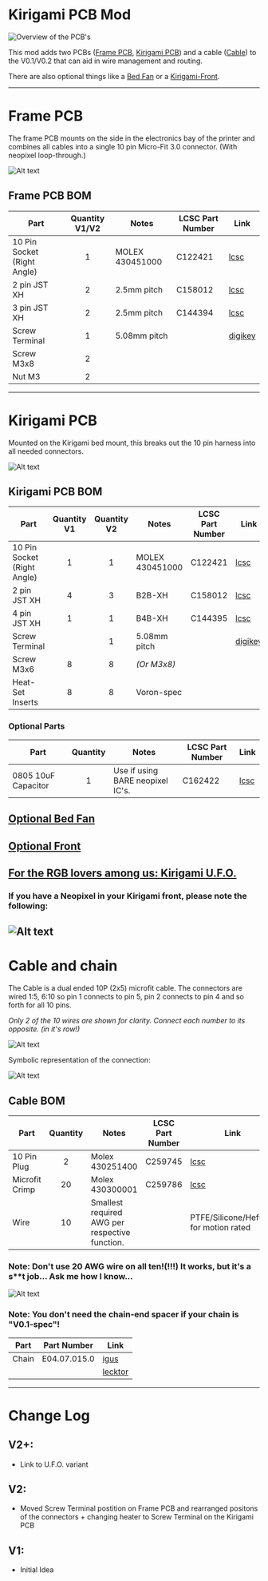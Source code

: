 # Kirigami PCB Mod

![Overview of the PCB's](/Images/overview.png?raw=true "Title")

This mod adds two PCBs ([Frame PCB](#frame-pcb), [Kirigami PCB](#kirigami-pcb)) and a cable ([Cable](#cable-and-chain)) to the V0.1/V0.2 that can aid in wire management and routing.

There are also optional things like a [Bed Fan](https://github.com/livinhack/Kirigami_PCB/tree/main/Optional/Bed_Fan) or a [Kirigami-Front](https://github.com/livinhack/Kirigami_PCB/tree/main/Optional/Front).

----

# Frame PCB
The frame PCB mounts on the side in the electronics bay of the printer and combines all cables into a single 10 pin Micro-Fit 3.0 connector. (With neopixel loop-through.)


![Alt text](Images/frame_pcb.png?raw=true "Title")

## Frame PCB BOM
| Part                        | Quantity V1/V2 | Notes           | LCSC Part Number | Link                                                                                                               |
| --------------------------- |      :-:       | --------------- | ---------------- |------------------------------------------------------------------------------------------------------------------- |
| 10 Pin Socket (Right Angle) | 1              | MOLEX 430451000 | C122421          | [lcsc](https://www.lcsc.com/product-detail/Wire-To-Board-Wire-To-Wire-Connector_MOLEX-430451000_C122421.html)              |
| 2 pin JST XH                | 2              | 2.5mm pitch     | C158012          | [lcsc](https://lcsc.com/product-detail/Wire-To-Board-Wire-To-Wire-Connector_JST-Sales-America-B2B-XH-A-LF-SN_C158012.html) |
| 3 pin JST XH                | 2              | 2.5mm pitch     | C144394          | [lcsc](https://lcsc.com/product-detail/Wire-To-Board-Wire-To-Wire-Connector_JST-Sales-America-B3B-XH-A-LF-SN_C144394.html) |
| Screw Terminal              | 1              | 5.08mm pitch    |                  | [digikey](https://www.digikey.de/en/products/detail/metz-connect-usa-inc/31101102/7794830)                                    |
| Screw M3x8                  | 2              |                 |                  |                                                                                                                    |
| Nut M3                      | 2              |                 |                  |                                                                                                                    |
----

# Kirigami PCB

Mounted on the Kirigami bed mount, this breaks out the 10 pin harness into all needed connectors.

![Alt text](Images/kirigami_pcb.png?raw=true "Title")

## Kirigami PCB BOM
| Part                        | Quantity V1 | Quantity V2 | Notes           | LCSC Part Number | Link                                                                                                               |
| --------------------------- |     :-:     |     :-:     | --------------- | ---------------- |------------------------------------------------------------------------------------------------------------------- |
| 10 Pin Socket (Right Angle) | 1           | 1           | MOLEX 430451000 | C122421          | [lcsc](https://www.lcsc.com/product-detail/Wire-To-Board-Wire-To-Wire-Connector_MOLEX-430451000_C122421.html)              |
| 2 pin JST XH                | 4           | 3           | B2B-XH          | C158012          | [lcsc](https://lcsc.com/product-detail/Wire-To-Board-Wire-To-Wire-Connector_JST-Sales-America-B2B-XH-A-LF-SN_C158012.html) |
| 4 pin JST XH                | 1           | 1           | B4B-XH          | C144395          | [lcsc](https://lcsc.com/product-detail/Wire-To-Board-Wire-To-Wire-Connector_JST-Sales-America-B4B-XH-A-LF-SN_C144395.html) |
| Screw Terminal              |             | 1           | 5.08mm pitch    |                  | [digikey](https://www.digikey.de/en/products/detail/metz-connect-usa-inc/31101102/7794830)                                    |
| Screw M3x6                  | 8           | 8           | *(Or M3x8)*     |                                                                                                                                       |
| Heat-Set Inserts            | 8           | 8           | Voron-spec      |                                                                                                                                       |

### Optional Parts
| Part                | Quantity | Notes                            | LCSC Part Number | Link                                                                                                                             |
| ------------------- |   :-:    | -------------------------------- | ---------------- |--------------------------------------------------------------------------------------------------------------------------------- |
| 0805 10uF Capacitor |  1       | Use if using BARE neopixel IC's. | C162422           | [lcsc](https://www.lcsc.com/product-detail/_Murata-Electronics-_C162422.html) |

## [Optional Bed Fan](https://github.com/livinhack/Kirigami_PCB/tree/main/Optional/Bed_Fan)

## [Optional Front](https://github.com/livinhack/Kirigami_PCB/tree/main/Optional/Front)

## [For the RGB lovers among us: Kirigami U.F.O.](https://github.com/livinhack/Kirigami_U.F.O)

### If you have a Neopixel in your Kirigami front, please note the following:
![Alt text](/Images/pixelwire.png?raw=true "Title")
---

# Cable and chain

The Cable is a dual ended 10P (2x5) microfit cable. The connectors are wired 1:5, 6:10 so pin 1 connects to pin 5, pin 2 connects to pin 4 and so forth for all 10 pins.


*Only 2 of the 10 wires are shown for clarity. Connect each number to its opposite. (in it's row!)*

![Alt text](Images/connector.png?raw=true "Title")

Symbolic representation of the connection:

![Alt text](Images/wiring_example.png?raw=true "Title")

## Cable BOM
| Part           | Quantity | Notes                                          | LCSC Part Number | Link                                                                                             |
| -------------- |    :-:   | ---------------------------------------------- | ---------------- |------------------------------------------------------------------------------------------------- |
| 10 Pin Plug    | 2        | Molex 430251400                                | C259745          | [lcsc](https://www.lcsc.com/product-detail/Rectangular-Connectors-Housings_MOLEX-430251000_C259745.html) |
| Microfit Crimp | 20       | Molex 430300001                                | C259786          | [lcsc](https://lcsc.com/product-detail/Line-Pressing-Terminals_MOLEX-430300001_C259786.html)             |
| Wire           | 10       | Smallest required AWG per respective function. |                  | PTFE/Silicone/Hefulon for motion rated                                                           |
### Note: Don't use 20 AWG wire on all ten!(!!!) It works, but it's a s**t job... Ask me how I know...
![Alt text](Images/IGUS_open_chain.png?raw=true "Title")

### Note: You don't need the chain-end spacer if your chain is "V0.1-spec"!
| Part  | Part Number  | Link                                                                                |
| ------| ------------ |------------------------------------------------------------------------------------ |
| Chain | E04.07.015.0 | [igus](https://www.igus.eu/iPro/iPro_01_0009_0001_GBen.htm?ArtNr=E04.07.015.0&c=DE&l=en)    |
|       |              | [lecktor](https://lecktor.com/en/v0-cables-connectors/716-igus-v02-chain-e04070150-00716.html) |

-----

# Change Log #


## V2+:
 - Link to U.F.O. variant

## V2:
 - Moved Screw Terminal postition on Frame PCB and rearranged positons of the connectors + changing heater to Screw Terminal on the Kirigami PCB

## V1:
 - Initial Idea
